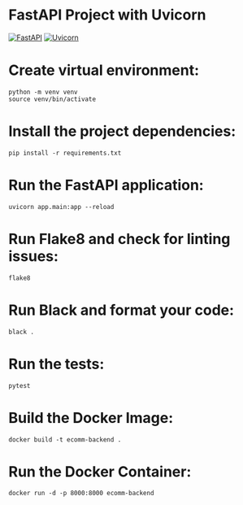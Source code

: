 # FastAPI Project with Uvicorn

[![FastAPI](https://img.shields.io/badge/FastAPI-0.68.1-blue)](https://fastapi.tiangolo.com/)
[![Uvicorn](https://img.shields.io/badge/Uvicorn-0.17.4-blue)](https://www.uvicorn.org/)

# Create virtual environment:
```
python -m venv venv
source venv/bin/activate
```

# Install the project dependencies:
```
pip install -r requirements.txt
```

# Run the FastAPI application:
```
uvicorn app.main:app --reload
```

# Run Flake8 and check for linting issues:
```
flake8
```

# Run Black and format your code:
```
black .
```

# Run the tests:
```
pytest
```

# Build the Docker Image:
```
docker build -t ecomm-backend .
```

# Run the Docker Container:
```
docker run -d -p 8000:8000 ecomm-backend
```